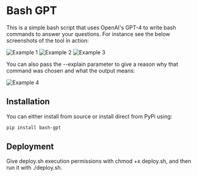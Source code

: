 # Bash GPT

This is a simple bash script that uses OpenAI's GPT-4 to write bash commands to answer your questions. For instance see the below screenshots of the tool in action:

![Example 1](./examples/example1.png)
![Example 2](./examples/example2.png)
![Example 3](./examples/example3.png)

You can also pass the --explain parameter to give a reason why that command was chosen and what the output means:

![Example 4](./examples/example4.png)

## Installation

You can either install from source or install direct from PyPi using:

```bash
pip install bash-gpt
```

## Deployment

Give deploy.sh execution permissions with chmod +x deploy.sh, and then run it with ./deploy.sh.